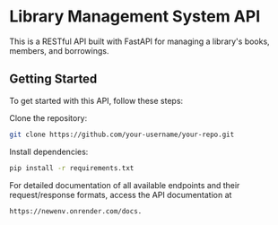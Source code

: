 # Library Management System API

This is a RESTful API built with FastAPI for managing a library's books, members, and borrowings.

## Getting Started

To get started with this API, follow these steps:

 Clone the repository:

   ```bash
   git clone https://github.com/your-username/your-repo.git
```

Install dependencies:

   ```bash
 pip install -r requirements.txt

```

For detailed documentation of all available endpoints and their request/response formats, access the API documentation at 
   ```bash
 https://newenv.onrender.com/docs.

```
